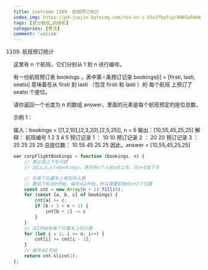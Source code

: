 ```yaml
---
title: Leetcode 1109. 航班预订统计
index_img: https://p9-juejin.byteimg.com/tos-cn-i-k3u1fbpfcp/4805a849a1e94b008c69bc6450436de4~tplv-k3u1fbpfcp-watermark.image
tags: [差分数组,前缀和]
categories: [算法]
comment: 'valine'
---
```


1109. 航班预订统计

这里有 n 个航班，它们分别从 1 到 n 进行编号。

有一份航班预订表 bookings ，表中第 i 条预订记录 bookings[i] = [firsti, lasti, seatsi] 意味着在从 firsti 到 lasti （包含 firsti 和 lasti ）的 每个航班 上预订了 seatsi 个座位。

请你返回一个长度为 n 的数组 answer，里面的元素是每个航班预定的座位总数。

 

示例 1：

输入：bookings = [[1,2,10],[2,3,20],[2,5,25]], n = 5
输出：[10,55,45,25,25]
解释：
航班编号        1   2   3   4   5
预订记录 1 ：   10  10
预订记录 2 ：       20  20
预订记录 3 ：       25  25  25  25
总座位数：      10  55  45  25  25
因此，answer = [10,55,45,25,25]


```js
var corpFlightBookings = function (bookings, n) {
    // 类比成上下车问题
    // 记[a,b,c]=bookings，表示有c个人在a处上车，在a+1处下车

    // 在每个位置车上增加的人数
    // 数组下标从0开始，编号从1开始，所以需要初始化n+1个位置
    const cnt = new Array(n + 1).fill(0);
    for (const [a, b, c] of bookings) {
        cnt[a] += c;
        if (b + 1 < n + 1) {
            cnt[b + 1] -= c
        }
    }
    // 从1开始到每个位置车上的人数
    for (let i = 1; i <= n; i++) {
        cnt[i] += cnt[i - 1];
    }
    // 编号从1开始
    return cnt.slice(1);
};
```